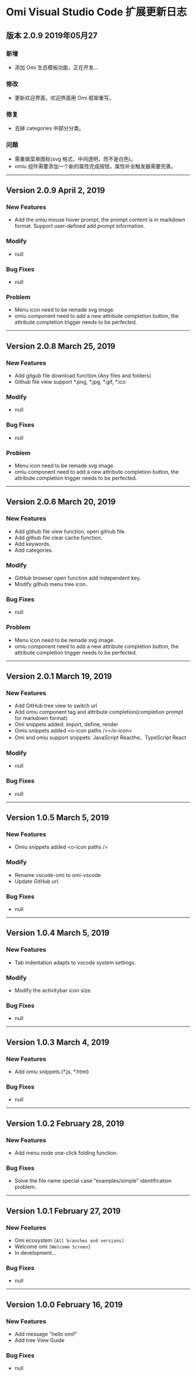 # Omi Visual Studio Code 扩展更新日志

## 版本 2.0.9 2019年05月27

### 新增

- 添加 Omi 生态模板功能，正在开发...

### 修改

- 更新欢迎界面，欢迎界面用 Omi 框架重写。

### 修复

- 去掉 categories 中部分分类。

### 问题

- 需重做菜单图标(svg 格式，中间透明，而不是白色)。
- omiu 组件需要添加一个新的属性完成按钮，属性补全触发器需要完善。

---

## Version 2.0.9 April 2, 2019

### New Features

- Add the omiu mouse hover prompt, the prompt content is in markdown format. Support user-defined add prompt information.

### Modify

- null

### Bug Fixes

- null

### Problem

- Menu icon need to be remade svg image.
- omiu component need to add a new attribute completion button, the attribute completion trigger needs to be perfected.

---

## Version 2.0.8 March 25, 2019

### New Features

- Add gitgub file download function.(Any files and folders)
- Github file view support *.png, *.jpg, *.gif, *.ico

### Modify

- null

### Bug Fixes

- null

### Problem

- Menu icon need to be remade svg image.
- omiu component need to add a new attribute completion button, the attribute completion trigger needs to be perfected.

---

## Version 2.0.6 March 20, 2019

### New Features

- Add github file view function, open github file.
- Add github file clear cache function.
- Add keywords.
- Add categories.

### Modify

- GitHub browser open function add independent key.
- Modify github menu tree icon.

### Bug Fixes

- null

### Problem

- Menu icon need to be remade svg image.
- omiu component need to add a new attribute completion button, the attribute completion trigger needs to be perfected.

---

## Version 2.0.1 March 19, 2019

### New Features

- Add GitHub tree view to switch url
- Add omiu component tag and attribute completion(completion prompt for markdown format)
- Omi snippets added: import, define, render
- Omiu snippets added \<o-icon paths /\>\</o-icon\>
- Omi and omiu support snippets: JavaScript Reacthe、TypeScript React

### Modify

- null

### Bug Fixes

- null

---

## Version 1.0.5 March 5, 2019

### New Features

- Omiu snippets added \<o-icon paths /\>

### Modify

- Rename vscode-omi to omi-vscode
- Update GitHub url.

### Bug Fixes

- null

---

## Version 1.0.4 March 5, 2019

### New Features

- Tab indentation adapts to vscode system settings.

### Modify

- Modify the activitybar icon size.

### Bug Fixes

- null

---

## Version 1.0.3 March 4, 2019

### New Features

- Add omiu snippets.(*.js, *.html)

### Bug Fixes

- null

---

## Version 1.0.2 February 28, 2019

### New Features

- Add menu node one-click folding function.

### Bug Fixes

- Solve the file name special case "examples/simple" identification problem.

---

## Version 1.0.1 February 27, 2019

### New Features

- Omi ecosystem `[All branches and versions]`
- Welcome omi `[Welcome Screen]`
- In development...

### Bug Fixes

- null
---
## Version 1.0.0 February 16, 2019

### New Features

- Add message "hello omi!"
- Add tree View Guide

### Bug Fixes

- null




